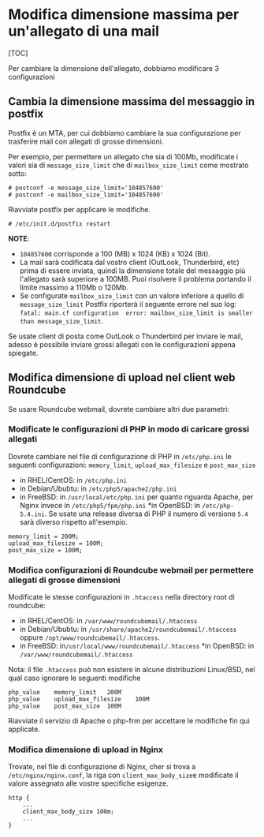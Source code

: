 # Modifica dimensione massima per un'allegato di una mail

[TOC]

Per cambiare la dimensione dell'allegato, dobbiamo modificare 3 configurazioni

## Cambia la dimensione massima del messaggio in postfix

Postfix è un MTA, per cui dobbiamo cambiare la sua configurazione per trasferire mail
con allegati di grosse dimensioni.

Per esempio, per permettere un allegato che sia di 100Mb, modificate i valori sia di
`message_size_limit` che di `mailbox_size_limit` come mostrato sotto:

```
# postconf -e message_size_limit='104857600'
# postconf -e mailbox_size_limit='104857600'
```

Riavviate postfix per applicare le modifiche.

```
# /etc/init.d/postfix restart
```

__NOTE__:

* `104857600` corrisponde a 100 (MB) x 1024 (KB) x 1024 (Bit).
* La mail sarà codificata dal vostro client (OutLook, Thunderbird, etc) prima di essere inviata,
   quindi la dimensione totale del messaggio più l'allegato sarà superiore a 100MB.
   Puoi risolvere il problema portando il limite massimo a 110Mb o 120Mb.
* Se configurate `mailbox_size_limit` con un valore inferiore a quello di `message_size_limit`
   Postfix riporterà il seguente errore nel suo log: `fatal: main.cf configuration  error:
   mailbox_size_limit is smaller than message_size_limit`.

Se usate client di posta come OutLook o Thunderbird per inviare le mail, adesso è possibile
inviare grossi allegati con le configurazioni appena spiegate.

## Modifica dimensione di upload nel client web Roundcube

Se usare Roundcube webmail, dovrete cambiare altri due parametri:

### Modificate le configurazioni di PHP in modo di caricare grossi allegati

Dovrete cambiare nel file di configurazione di PHP in `/etc/php.ini` le seguenti
configurazioni: `memory_limit`, `upload_max_filesize` e `post_max_size`

* in RHEL/CentOS: in `/etc/php.ini`
* in Debian/Ububtu: in `/etc/php5/apache2/php.ini`
* in FreeBSD: in `/usr/local/etc/php.ini` per quanto riguarda Apache, per Nginx
   invece in `/etc/php5/fpm/php.ini`
*in OpenBSD: in `/etc/php-5.4.ini`. Se usate una release diversa di PHP il numero di versione
  `5.4` sarà diverso rispetto all'esempio.

```
memory_limit = 200M;
upload_max_filesize = 100M;
post_max_size = 100M;
```

### Modifica configurazioni di Roundcube webmail per permettere allegati di grosse dimensioni

Modificate le stesse configurazioni in `.htaccess` nella directory root di roundcube:

* in RHEL/CentOS: in `/var/www/roundcubemail/.htaccess`
* in Debian/Ububtu: in  `/usr/share/apache2/roundcubemail/.htaccess` oppure
  `/opt/www/roundcubemail/.htaccess`.
* in FreeBSD: in`/usr/local/www/roundcubemail/.htaccess`
*in OpenBSD: in  `/var/www/roundcubemail/.htaccess`

Nota: il file `.htaccess` può non esistere in alcune distribuzioni Linux/BSD, nel qual caso
ignorare le seguenti modifiche

```
php_value    memory_limit   200M
php_value    upload_max_filesize    100M
php_value    post_max_size  100M
```

Riavviate il servizio di Apache o php-frm per accettare le modifiche fin qui applicate.

### Modifica dimensione di upload in Nginx

Trovate, nel file di configurazione di Nginx, cher si trova a `/etc/nginx/nginx.conf`,  la riga con `client_max_body_size`e modificate il valore assegnato alle vostre specifiche esigenze.


```
http {
    ...
    client_max_body_size 100m;
    ...
}
```
